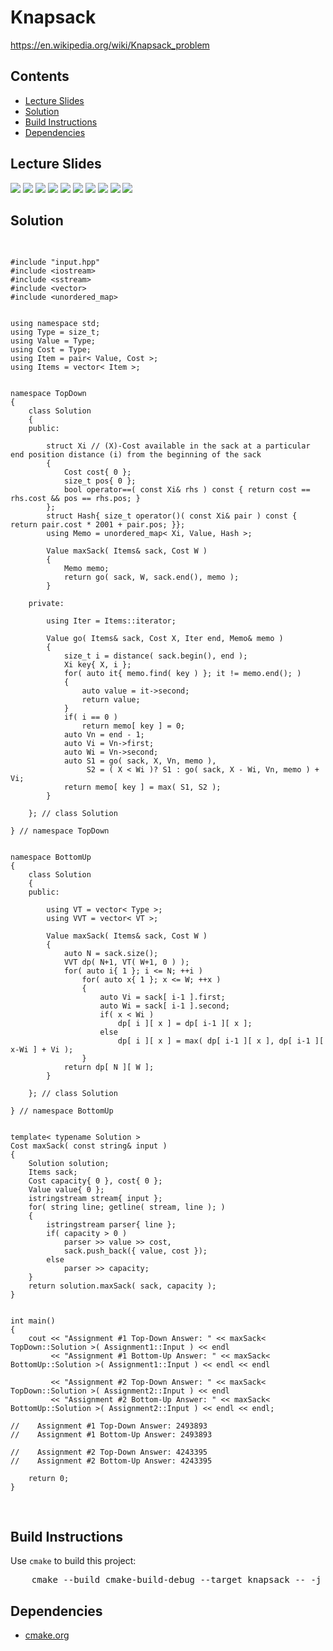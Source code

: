 <h1 id="knapsack">Knapsack</h1>
<a href="https://en.wikipedia.org/wiki/Knapsack_problem" target="_blank">https://en.wikipedia.org/wiki/Knapsack_problem</a>
<h2>Contents</h2>
<ul>
  <li>
      <a href="#slides">Lecture Slides</a>
  </li>
  <li>
    <a href="#solution">Solution</a>
  </li>
  <li>
    <a href="#build">Build Instructions</a>
  </li>
  <li>
    <a href="#dependencies">Dependencies</a>
  </li>
</ul>

<h2 id="slides">Lecture Slides</h2>
<img src="https://github.com/claytonjwong/Algorithms-Stanford/blob/master/course3/knapsack/documentation/knapsack01.png" />
<img src="https://github.com/claytonjwong/Algorithms-Stanford/blob/master/course3/knapsack/documentation/knapsack02.png" />
<img src="https://github.com/claytonjwong/Algorithms-Stanford/blob/master/course3/knapsack/documentation/knapsack03.png" />
<img src="https://github.com/claytonjwong/Algorithms-Stanford/blob/master/course3/knapsack/documentation/knapsack04.png" />
<img src="https://github.com/claytonjwong/Algorithms-Stanford/blob/master/course3/knapsack/documentation/knapsack05.png" />
<img src="https://github.com/claytonjwong/Algorithms-Stanford/blob/master/course3/knapsack/documentation/knapsack06.png" />
<img src="https://github.com/claytonjwong/Algorithms-Stanford/blob/master/course3/knapsack/documentation/knapsack07.png" />
<img src="https://github.com/claytonjwong/Algorithms-Stanford/blob/master/course3/knapsack/documentation/knapsack08.png" />
<img src="https://github.com/claytonjwong/Algorithms-Stanford/blob/master/course3/knapsack/documentation/knapsack09.png" />
<img src="https://github.com/claytonjwong/Algorithms-Stanford/blob/master/course3/knapsack/documentation/knapsack10.png" />

<h2 id="solution">Solution</h2>
<pre>

    #include "input.hpp"
    #include <iostream>
    #include <sstream>
    #include <vector>
    #include <unordered_map>
    
    
    using namespace std;
    using Type = size_t;
    using Value = Type;
    using Cost = Type;
    using Item = pair< Value, Cost >;
    using Items = vector< Item >;
    
    
    namespace TopDown
    {
        class Solution
        {
        public:
    
            struct Xi // (X)-Cost available in the sack at a particular end position distance (i) from the beginning of the sack
            {
                Cost cost{ 0 };
                size_t pos{ 0 };
                bool operator==( const Xi& rhs ) const { return cost == rhs.cost && pos == rhs.pos; }
            };
            struct Hash{ size_t operator()( const Xi& pair ) const { return pair.cost * 2001 + pair.pos; }};
            using Memo = unordered_map< Xi, Value, Hash >;
    
            Value maxSack( Items& sack, Cost W )
            {
                Memo memo;
                return go( sack, W, sack.end(), memo );
            }
    
        private:
    
            using Iter = Items::iterator;
    
            Value go( Items& sack, Cost X, Iter end, Memo& memo )
            {
                size_t i = distance( sack.begin(), end );
                Xi key{ X, i };
                for( auto it{ memo.find( key ) }; it != memo.end(); )
                {
                    auto value = it->second;
                    return value;
                }
                if( i == 0 )
                    return memo[ key ] = 0;
                auto Vn = end - 1;
                auto Vi = Vn->first;
                auto Wi = Vn->second;
                auto S1 = go( sack, X, Vn, memo ),
                     S2 = ( X < Wi )? S1 : go( sack, X - Wi, Vn, memo ) + Vi;
                return memo[ key ] = max( S1, S2 );
            }
    
        }; // class Solution
    
    } // namespace TopDown
    
    
    namespace BottomUp
    {
        class Solution
        {
        public:
    
            using VT = vector< Type >;
            using VVT = vector< VT >;
    
            Value maxSack( Items& sack, Cost W )
            {
                auto N = sack.size();
                VVT dp( N+1, VT( W+1, 0 ) );
                for( auto i{ 1 }; i <= N; ++i )
                    for( auto x{ 1 }; x <= W; ++x )
                    {
                        auto Vi = sack[ i-1 ].first;
                        auto Wi = sack[ i-1 ].second;
                        if( x < Wi )
                            dp[ i ][ x ] = dp[ i-1 ][ x ];
                        else
                            dp[ i ][ x ] = max( dp[ i-1 ][ x ], dp[ i-1 ][ x-Wi ] + Vi );
                    }
                return dp[ N ][ W ];
            }
    
        }; // class Solution
    
    } // namespace BottomUp
    
    
    template< typename Solution >
    Cost maxSack( const string& input )
    {
        Solution solution;
        Items sack;
        Cost capacity{ 0 }, cost{ 0 };
        Value value{ 0 };
        istringstream stream{ input };
        for( string line; getline( stream, line ); )
        {
            istringstream parser{ line };
            if( capacity > 0 )
                parser >> value >> cost,
                sack.push_back({ value, cost });
            else
                parser >> capacity;
        }
        return solution.maxSack( sack, capacity );
    }
    
    
    int main()
    {
        cout << "Assignment #1 Top-Down Answer: " << maxSack< TopDown::Solution >( Assignment1::Input ) << endl
             << "Assignment #1 Bottom-Up Answer: " << maxSack< BottomUp::Solution >( Assignment1::Input ) << endl << endl
    
             << "Assignment #2 Top-Down Answer: " << maxSack< TopDown::Solution >( Assignment2::Input ) << endl
             << "Assignment #2 Bottom-Up Answer: " << maxSack< BottomUp::Solution >( Assignment2::Input ) << endl << endl;
    
    //    Assignment #1 Top-Down Answer: 2493893
    //    Assignment #1 Bottom-Up Answer: 2493893
    
    //    Assignment #2 Top-Down Answer: 4243395
    //    Assignment #2 Bottom-Up Answer: 4243395
    
        return 0;
    }

</pre>

<h2 id="build">Build Instructions</h2>
<p>Use <code>cmake</code> to build this project:</p>

<pre>
    cmake --build cmake-build-debug --target knapsack -- -j 4
</pre>

<h2 id="dependencies">Dependencies</h2>
<ul>
  <li>
    <a href="https://cmake.org/" target="_blank">cmake.org</a>
  </li>
</ul>

</body>
</html>